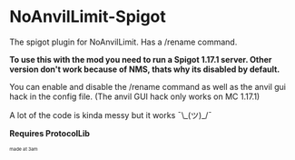 # NoAnvilLimit-Spigot
The spigot plugin for NoAnvilLimit. Has a /rename command.<br>

**To use this with the mod you need to run a Spigot 1.17.1 server. Other version don't work because of NMS, thats why its disabled by default.**

You can enable and disable the /rename command as well as the anvil gui hack in the config file. (The anvil GUI hack only works on MC 1.17.1)

A lot of the code is kinda messy but it works ¯\\\_(ツ)\_/¯

**Requires ProtocolLib**

<sub><sub><sub>made at 3am</sub></sub></sub>
